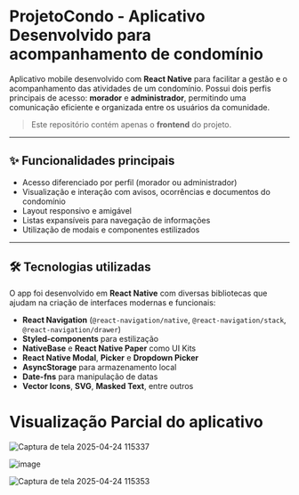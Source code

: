 # ProjetoCondo - Aplicativo Desenvolvido para acompanhamento de condomínio

Aplicativo mobile desenvolvido com **React Native** para facilitar a gestão e o acompanhamento das atividades de um condomínio. 
Possui dois perfis principais de acesso: **morador** e **administrador**, permitindo uma comunicação eficiente e organizada entre os usuários da comunidade.

> Este repositório contém apenas o **frontend** do projeto.

---

## ✨ Funcionalidades principais

- Acesso diferenciado por perfil (morador ou administrador)
- Visualização e interação com avisos, ocorrências e documentos do condomínio
- Layout responsivo e amigável
- Listas expansíveis para navegação de informações
- Utilização de modais e componentes estilizados

---

## 🛠️ Tecnologias utilizadas


O app foi desenvolvido em **React Native** com diversas bibliotecas que ajudam na criação de interfaces modernas e funcionais:

- **React Navigation** (`@react-navigation/native`, `@react-navigation/stack`, `@react-navigation/drawer`)
- **Styled-components** para estilização
- **NativeBase** e **React Native Paper** como UI Kits
- **React Native Modal**, **Picker** e **Dropdown Picker**
- **AsyncStorage** para armazenamento local
- **Date-fns** para manipulação de datas
- **Vector Icons**, **SVG**, **Masked Text**, entre outros


# Visualização Parcial do aplicativo
![Captura de tela 2025-04-24 115337](https://github.com/user-attachments/assets/36aca834-5563-4c0d-8ba8-96d52bfaf80a)


![image](https://github.com/user-attachments/assets/7d262169-d1f7-444b-ba01-011b736443f2)


![Captura de tela 2025-04-24 115353](https://github.com/user-attachments/assets/5fd5a100-8a25-4ba0-a9e6-167cb2562fe0)
